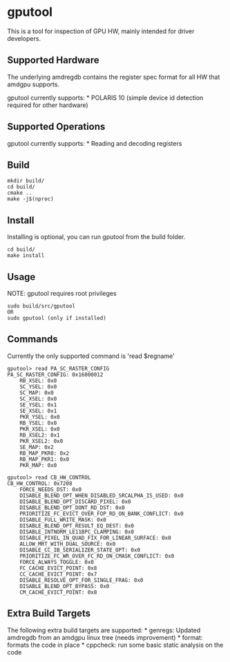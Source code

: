 gputool
=======

This is a tool for inspection of GPU HW, mainly intended for driver developers.

Supported Hardware
------------------

The underlying amdregdb contains the register spec format for all HW that amdgpu supports.

gputool currently supports:
	* POLARIS 10 (simple device id detection required for other hardware)

Supported Operations
--------------------

gputool currently supports:
	* Reading and decoding registers

Build
-----

```
mkdir build/
cd build/
cmake ..
make -j$(nproc)
```

Install
-------

Installing is optional, you can run gputool from the build folder.

```
cd build/
make install
```

Usage
-----

NOTE: gputool requires root privileges

```
sudo build/src/gputool
OR
sudo gputool (only if installed)
```

Commands
--------

Currently the only supported command is 'read $regname'

```
gputool> read PA_SC_RASTER_CONFIG
PA_SC_RASTER_CONFIG: 0x16000012
    RB_XSEL: 0x0
    SC_YSEL: 0x0
    SC_MAP: 0x0
    SC_XSEL: 0x0
    SE_YSEL: 0x1
    SE_XSEL: 0x1
    PKR_YSEL: 0x0
    RB_YSEL: 0x0
    PKR_XSEL: 0x0
    RB_XSEL2: 0x1
    PKR_XSEL2: 0x0
    SE_MAP: 0x2
    RB_MAP_PKR0: 0x2
    RB_MAP_PKR1: 0x0
    PKR_MAP: 0x0
```

```
gputool> read CB_HW_CONTROL
CB_HW_CONTROL: 0x7208
    FORCE_NEEDS_DST: 0x0
    DISABLE_BLEND_OPT_WHEN_DISABLED_SRCALPHA_IS_USED: 0x0
    DISABLE_BLEND_OPT_DISCARD_PIXEL: 0x0
    DISABLE_BLEND_OPT_DONT_RD_DST: 0x0
    PRIORITIZE_FC_EVICT_OVER_FOP_RD_ON_BANK_CONFLICT: 0x0
    DISABLE_FULL_WRITE_MASK: 0x0
    DISABLE_BLEND_OPT_RESULT_EQ_DEST: 0x0
    DISABLE_INTNORM_LE11BPC_CLAMPING: 0x0
    DISABLE_PIXEL_IN_QUAD_FIX_FOR_LINEAR_SURFACE: 0x0
    ALLOW_MRT_WITH_DUAL_SOURCE: 0x0
    DISABLE_CC_IB_SERIALIZER_STATE_OPT: 0x0
    PRIORITIZE_FC_WR_OVER_FC_RD_ON_CMASK_CONFLICT: 0x0
    FORCE_ALWAYS_TOGGLE: 0x0
    FC_CACHE_EVICT_POINT: 0x8
    CC_CACHE_EVICT_POINT: 0x7
    DISABLE_RESOLVE_OPT_FOR_SINGLE_FRAG: 0x0
    DISABLE_BLEND_OPT_BYPASS: 0x0
    CM_CACHE_EVICT_POINT: 0x8
```

Extra Build Targets
-------------------

The following extra build targets are supported:
	* genregs: Updated amdregdb from an amdgpu linux tree (needs improvement)
    * format: formats the code in place
    * cppcheck: run some basic static analysis on the code
